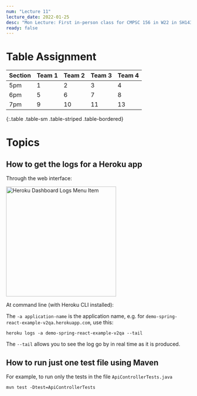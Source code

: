 ```yaml
---
num: "Lecture 11"
lecture_date: 2022-01-25
desc: "Mon Lecture: First in-person class for CMPSC 156 in W22 in SH1431"
ready: false
---
```



# Table Assignment

| Section | Team 1 | Team 2 | Team 3 | Team 4|
|---------|--------|--------|--------|-------|
| 5pm     |  1     |  2     | 3      |  4    |
| 6pm     |  5     |  6     |  7     |   8   |
| 7pm     |  9     |  10    |  11    |   13  |
{:.table .table-sm .table-striped .table-bordered}

# Topics


## How to get the logs for a Heroku app

Through the web interface:

<img src="https://user-images.githubusercontent.com/1119017/151609450-0a75b593-ef27-4d8a-85ea-42912ce99c43.png" alt="Heroku Dashboard Logs Menu Item" width="300" />

At command line (with Heroku CLI installed):

The `-a application-name` is the application name, e.g. for `demo-spring-react-example-v2qa.herokuapp.com`, use this:

```
heroku logs -a demo-spring-react-example-v2qa --tail
```

The `--tail` allows you to see the log go by in real time as it is produced.

## How to run just one test file using Maven

For example, to run only the tests in the file `ApiControllerTests.java`

```
mvn test -Dtest=ApiControllerTests
```
